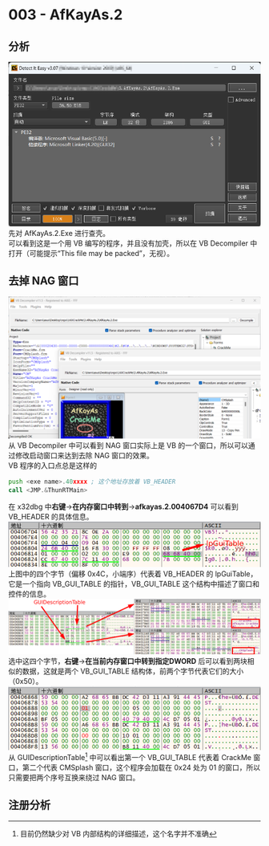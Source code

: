 # 003 - AfKayAs.2

## 分析

![DIE 结果](images/1.png)  
先对 AfKayAs.2.Exe 进行查壳。  
可以看到这是一个用 VB 编写的程序，并且没有加壳，所以在 VB Decompiler 中打开（可能提示“This file may be packed”，无视）。

## 去掉 NAG 窗口

![VB Decompiler](images/2.png)  
从 VB Decompiler 中可以看到 NAG 窗口实际上是 VB 的一个窗口，所以可以通过修改启动窗口来达到去除 NAG 窗口的效果。  
VB 程序的入口点总是这样的  

```asm
push <exe name>.40xxxx ; 这个地址存放着 VB_HEADER
call <JMP.&ThunRTMain>
```

在 x32dbg 中**右键**->**在内存窗口中转到**->**afkayas.2.004067D4** 可以看到 VB_HEADER 的具体信息。  
![x32dbg VB_HEADER](images/3.png)  
上图中的四个字节（偏移 0x4C，小端序）代表着 VB_HEADER 的 lpGuiTable，它是一个指向 VB_GUI_TABLE 的指针，VB_GUI_TABLE 这个结构中描述了窗口和控件的信息。  
![x32dbg VB_HEADER 和 VB_GUI_TABLE](images/4.png)
选中这四个字节，**右键**->**在当前内存窗口中转到指定DWORD** 后可以看到两块相似的数据，这就是两个 VB_GUI_TABLE 结构体，前两个字节代表它们的大小（0x50）。  
![x32dbg VB_GUI_TABLE 修改后](images/5.png)  
从 GUIDescriptionTable[^1] 中可以看出第一个 VB_GUI_TABLE 代表着 CrackMe 窗口，第二个代表 CMSplash 窗口，这个程序会加载在 0x24 处为 01 的窗口，所以只需要把两个序号互换来绕过 NAG 窗口。  

## 注册分析

[^1]:目前仍然缺少对 VB 内部结构的详细描述，这个名字并不准确
